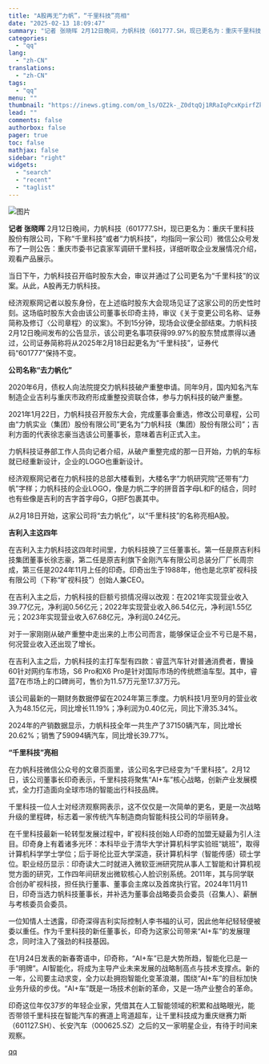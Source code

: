```yaml
---
title: "A股再无“力帆”，“千里科技”亮相"
date: "2025-02-13 18:09:47"
summary: "记者 张晓晖 2月12日晚间，力帆科技（601777.SH，现已更名为：重庆千里科技股份有限公司，下..."
categories:
  - "qq"
lang:
  - "zh-CN"
translations:
  - "zh-CN"
tags:
  - "qq"
menu: ""
thumbnail: "https://inews.gtimg.com/om_ls/OZ2k-_Z0dtqQj1RRaIqPcxKpirfZkt3RLjeQ48YThbslcAA_640360/0"
lead: ""
comments: false
authorbox: false
pager: true
toc: false
mathjax: false
sidebar: "right"
widgets:
  - "search"
  - "recent"
  - "taglist"
---
```


![图片](https://inews.gtimg.com/om_bt/O3lRRVkKfmmc8qPwPEgI9vVPsZ6Osxr0YJVBAOMqpS_WYAA/641)

**记者 张晓晖** 2月12日晚间，力帆科技（601777.SH，现已更名为：重庆千里科技股份有限公司，下称“千里科技”或者“力帆科技”，均指同一家公司）微信公众号发布了一则公告：重庆市委书记袁家军调研千里科技，详细听取企业发展情况介绍，观看产品展示。

当日下午，力帆科技召开临时股东大会，审议并通过了公司更名为“千里科技”的议案。从此，A股再无力帆科技。

经济观察网记者以股东身份，在上述临时股东大会现场见证了这家公司的历史性时刻。这场临时股东大会由该公司董事长印奇主持，审议《关于变更公司名称、证券简称及修订〈公司章程〉的议案》。不到15分钟，现场会议便全部结束。力帆科技2月12日晚间发布的公告显示，该公司更名事项获得99.97%的股东赞成票得以通过，公司证券简称将从2025年2月18日起更名为“千里科技”，证券代码“601777”保持不变。

**公司名称“去力帆化”**

2020年6月，债权人向法院提交力帆科技破产重整申请。同年9月，国内知名汽车制造企业吉利与重庆市政府形成重整投资联合体，参与力帆科技的破产重整。

2021年1月22日，力帆科技召开股东大会，完成董事会重选，修改公司章程，公司由“力帆实业（集团）股份有限公司”更名为“力帆科技（集团）股份有限公司”；吉利方面的代表徐志豪当选该公司董事长，意味着吉利正式入主。

力帆科技证券部工作人员向记者介绍，从破产重整完成的那一日开始，力帆的车标就已经重新设计，企业的LOGO也重新设计。

经济观察网记者在力帆科技的总部大楼看到，大楼名字“力帆研究院”还带有“力帆”字样；力帆科技的企业LOGO，像是力帆二字的拼音首字母L和F的结合，同时也有些像是吉利的吉字首字母G，G把F包裹其中。

从2月18日开始，这家公司将“去力帆化”，以“千里科技”的名称亮相A股。

**吉利入主这四年**

在吉利入主力帆科技这四年时间里，力帆科技换了三任董事长。第一任是原吉利科技集团董事长徐志豪，第二任是原吉利旗下金刚汽车有限公司总装分厂厂长周宗成，第三任是2024年11月上任的印奇。印奇出生于1988年，他也是北京旷视科技有限公司（下称“旷视科技”）创始人兼CEO。

在吉利入主之后，力帆科技的巨额亏损情况得以改观：在2021年实现营业收入39.77亿元，净利润0.56亿元；2022年实现营业收入86.54亿元，净利润1.55亿元；2023年实现营业收入67.68亿元，净利润0.24亿元。

对于一家刚刚从破产重整中走出来的上市公司而言，能够保证企业不亏已是不易，何况营业收入还出现了增长。

在吉利入主之后，力帆科技的主打车型有四款：睿蓝汽车针对普通消费者，曹操60针对网约车市场，S6 Pro和X6 Pro是针对国际市场的传统燃油车型。其中，睿蓝7在市场上的口碑尚可，售价为11.57万元至17.37万元。

该公司最新的一期财务数据停留在2024年第三季度。力帆科技1月至9月的营业收入为48.15亿元，同比增长11.19%；净利润为0.40亿元，同比下滑35.34%。

2024年的产销数据显示，力帆科技全年一共生产了37150辆汽车，同比增长20.62%；销售了59094辆汽车，同比增长39.77%。

**“千里科技”亮相**

在力帆科技微信公众号的文章页面里，该公司名字已经变为“千里科技”。2月12日，该公司董事长印奇表示，千里科技将聚焦“AI+车”核心战略，创新产业发展模式，全力打造面向全球市场的智能出行科技品牌。

千里科技一位人士对经济观察网表示，这不仅仅是一次简单的更名，更是一次战略升级的里程碑，标志着一家传统汽车制造商向智能科技公司的华丽转身。

在千里科技最新一轮转型发展过程中，旷视科技创始人印奇的加盟无疑最为引人注目。印奇身上有着诸多光环：本科毕业于清华大学计算机科学实验班“姚班”，取得计算机科学学士学位；后于哥伦比亚大学深造，获计算机科学（智能传感）硕士学位。职业经历显示：印奇读大二时就进入微软亚洲研究院从事人工智能和计算机视觉方面的研究，工作四年间研发出微软核心人脸识别系统。2011年，其与同学联合创办旷视科技，担任执行董事、董事会主席以及首席执行官。2024年11月11日，印奇当选力帆科技董事长，并补选为董事会战略委员会委员（召集人）、薪酬与考核委员会委员。

一位知情人士透露，印奇深得吉利实际控制人李书福的认可，因此他年纪轻轻便被委以重任。作为千里科技的新任董事长，印奇为这家公司带来“AI+车”的发展理念，同时注入了强劲的科技基因。

在1月24日发表的新春寄语中，印奇称，“AI+车”已是大势所趋，智能化已是一手“明牌”。AI智能化，将成为主导产业未来发展的战略制高点与技术支撑点。新的一年，公司要主动求变，全力以赴拥抱智能化变革浪潮，围绕“AI+车”的目标加快业务升级的步伐。“AI+车”既是一场技术创新的革命，又是一场产业整合的革命。

印奇这位年仅37岁的年轻企业家，凭借其在人工智能领域的积累和战略眼光，能否带领千里科技在智能汽车的赛道上弯道超车，让千里科技成为重庆继赛力斯（601127.SH）、长安汽车（000625.SZ）之后的又一家明星企业，有待于时间来观察。

[qq](https://new.qq.com/rain/a/20250213A0754300)
